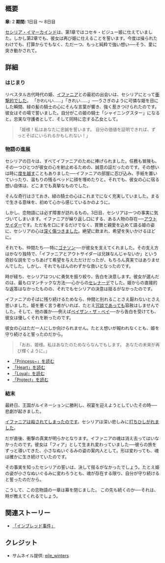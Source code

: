 <!-- title: おお、プリンセス -->

<!-- quote: あなたの名誉のために戦おう、誓いを貫く騎士として。 -->

<!-- chapters: 1 -->

<!-- images: (セシリアとイファニアの初対面), (イファニアのベッドで怪しい行動をするセシリア), (ゴナソンとビジューに慰められるセシリア), (イファニアへ贈るセシリアのセレナーデ), (イファニアの死を知ったセシリア) -->

<!-- model: false -->

## 概要

**章:** 2
**期間:** 1日目 ～ 8日目

[セシリア・イマーカインド](#entry:cecilia-entry)は、第1章ではコセキ・ビジュー姫に仕えていました。しかし第2章でも、彼女は再び姫に仕えることを誓います。今度は操られたわけでも、打算からでもなく、ただ一つ、もっと純粋で強い想い──そう、愛に突き動かされて。

## 詳細

### はじまり

リベスタル古代時代の姫、[イファニア](#entry:iphania-entry)との最初の出会いは、セシリアにとって[衝撃的でした](https://www.youtube.com/watch?v=cyLsX20esBE&t=3677s)。
「かわいい……」「きれい……」──うさぎのように可憐な姫を目にした瞬間、緑の髪の騎士の心にそんな言葉が響き、強く惹きつけられたのです。彼女はその場で誓いました。自分がこの姫の騎士「シャイニングスター」になると。忠実な守護者として、そして同時に恋する乙女として。

> 「姫様！私はあなたに忠誠を誓います。
> 自分の価値を証明できれば、ずっとそばにいられるかもしれない！」

### 物語の進展

セシリアの日々は、すべてイファニアのために捧げられました。任務も冒険も、その一つひとつが彼女の心を射止めるための、誠意の証だったのです。その想いは時に[度を越す](https://www.youtube.com/live/Icdii90_vSA?si=Jyrns6hejyLxwP1j&t=18262)こともありました──イファニアの部屋に忍び込み、手紙を置いていったり、温もりの残るベッドに顔を埋めたりと。それでも、彼女の心に宿る想い自体は、どこまでも真摯なものでした。

そんな奇行はさておき、緑の騎士の心はこれまでになく充実していました。まるで生きる意味を、初めて心から感じているかのように。

しかし、恋物語には必ず障害が訪れるもの。3日目、セシリアは一つの事実に気づいてしまいます。イファニアが繰り返し口にする、ある人物の存在──[アウトサイダー](#entry:outsider-entry)です。ただ名を口にするだけでなく、賞賛と親愛を込めて語る姫の姿に、セシリアの心は[深く傷つきました](https://www.youtube.com/live/Icdii90_vSA?si=ExxsS-YVaBvPL6Uo&t=5066)。絶望に飲まれ、希望を失いかけるほどに。

それでも、仲間たち──特に[ゴナソン](#entry:gigi-entry)──が彼女を支えてくれました。その支え方はかなり独特で、「イファニアとアウトサイダーは兄妹なんじゃないか」という奇妙な説をでっちあげて希望を与えただけだったが、もちろん真実ではありませんでした。しかし、それでもほんのわずかな救いとなったのです。

時が経ち、セシリアはついに勇気を振り絞り、告白を決意します。彼女が選んだのは、最もロマンチックな方法──心からの[セレナーデ](https://www.youtube.com/live/I75IWfMGVgM?t=7144)でした。姫からの直接的な返答はなかったものの、それでもセシリアの決意は揺るがなかったのです。

イファニアのそばに残り続けるためなら、仲間と別れることさえ厭わないとさえ思いました。姫を悪く言う者がいれば、たとえ[冗談であっても](https://www.youtube.com/live/48HSA_GcOZ0?si=5hds-8Kg9slqsnyV&t=6918)容赦はしませんでした。そして、他の誰か──例えば[ペイザン・ザ・ベイ](#entry:bae-entry)──から告白を受けても、彼女は優しくそれを断ったのです。

彼女の心はただ一人にしか向けられません。たとえ想いが報われなくとも、姫を守り続けると誓ったのだから。

> 「おお、姫様。私はあなたのためならなんでもします。
> あなたの未来が再び輝くように。」

- [「Princess\~」を読む](#text:princess~)
- [「Heart」を読む](#text:heart)
- [「Loyal」を読む](#text:loyal)
- [「Protect」を読む](#text:protect)

### 結末

最終日、王国がルイネーションに勝利し、祝宴を迎えようとしていたその時──悲劇が起きました。

[イファニアは殺されてしまったのです](https://www.youtube.com/live/LyufI3aiCB0?si=GTfSsdxPIM8QPDg9&t=6682)。セシリアは深い悲しみに[打ちひしがれました](https://www.youtube.com/live/LyufI3aiCB0?si=GTfSsdxPIM8QPDg9&t=6682)。

だが直後、衝撃の真実が明らかとなります。イファニアの魂は消え去ってはいなかったのです。彼女は「フィア」として生まれ変わっていました──彼らの旅をずっと導いてきた、小さなぬいぐるみの姿の案内人として。形は変わっても、魂は確かに生き続けていたのです。

その事実を知ったセシリアの誓いは、決して揺るがなかったでしょう。たとえ姫の姿が小さなぬいぐるみに変わろうとも、魂が存在する限り、自分が守り続けると誓ったのだから。

こうして、この恋物語の一章は幕を閉じました。
この先も続くのか──それは、時が教えてくれるでしょう。

## 関連ストーリー

- [「インブレッド事件」](#entry:inbread-entry)

## クレジット

- サムネイル提供: [eile_winters](https://x.com/eule_winters/status/1919969659094499795)
